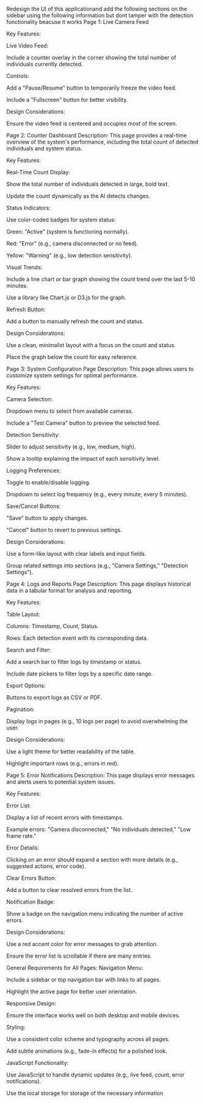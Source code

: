 Redesign the UI of this applicationand add the following sections on the sidebar using the following information but dont tamper with the detection functionality beacuse it works 
Page 1: Live Camera Feed

Key Features:

Live Video Feed:

Include a counter overlay in the corner showing the total number of individuals currently detected.

Controls:

Add a "Pause/Resume" button to temporarily freeze the video feed.

Include a "Fullscreen" button for better visibility.

Design Considerations:

Ensure the video feed is centered and occupies most of the screen.

Page 2: Counter Dashboard
Description:
This page provides a real-time overview of the system's performance, including the total count of detected individuals and system status.

Key Features:

Real-Time Count Display:

Show the total number of individuals detected in large, bold text.

Update the count dynamically as the AI detects changes.

Status Indicators:

Use color-coded badges for system status:

Green: "Active" (system is functioning normally).

Red: "Error" (e.g., camera disconnected or no feed).

Yellow: "Warning" (e.g., low detection sensitivity).

Visual Trends:

Include a line chart or bar graph showing the count trend over the last 5-10 minutes.

Use a library like Chart.js or D3.js for the graph.

Refresh Button:

Add a button to manually refresh the count and status.

Design Considerations:

Use a clean, minimalist layout with a focus on the count and status.

Place the graph below the count for easy reference.

Page 3: System Configuration Page
Description:
This page allows users to customize system settings for optimal performance.

Key Features:

Camera Selection:

Dropdown menu to select from available cameras.

Include a "Test Camera" button to preview the selected feed.

Detection Sensitivity:

Slider to adjust sensitivity (e.g., low, medium, high).

Show a tooltip explaining the impact of each sensitivity level.

Logging Preferences:

Toggle to enable/disable logging.

Dropdown to select log frequency (e.g., every minute, every 5 minutes).

Save/Cancel Buttons:

"Save" button to apply changes.

"Cancel" button to revert to previous settings.

Design Considerations:

Use a form-like layout with clear labels and input fields.

Group related settings into sections (e.g., "Camera Settings," "Detection Settings").

Page 4: Logs and Reports Page
Description:
This page displays historical data in a tabular format for analysis and reporting.

Key Features:

Table Layout:

Columns: Timestamp, Count, Status.

Rows: Each detection event with its corresponding data.

Search and Filter:

Add a search bar to filter logs by timestamp or status.

Include date pickers to filter logs by a specific date range.

Export Options:

Buttons to export logs as CSV or PDF.

Pagination:

Display logs in pages (e.g., 10 logs per page) to avoid overwhelming the user.

Design Considerations:

Use a light theme for better readability of the table.

Highlight important rows (e.g., errors in red).

Page 5: Error Notifications
Description:
This page displays error messages and alerts users to potential system issues.

Key Features:

Error List:

Display a list of recent errors with timestamps.

Example errors: "Camera disconnected," "No individuals detected," "Low frame rate."

Error Details:

Clicking on an error should expand a section with more details (e.g., suggested actions, error code).

Clear Errors Button:

Add a button to clear resolved errors from the list.

Notification Badge:

Show a badge on the navigation menu indicating the number of active errors.

Design Considerations:

Use a red accent color for error messages to grab attention.

Ensure the error list is scrollable if there are many entries.

General Requirements for All Pages:
Navigation Menu:

Include a sidebar or top navigation bar with links to all pages.

Highlight the active page for better user orientation.

Responsive Design:

Ensure the interface works well on both desktop and mobile devices.

Styling:

Use a consistent color scheme and typography across all pages.

Add subtle animations (e.g., fade-in effects) for a polished look.

JavaScript Functionality:

Use JavaScript to handle dynamic updates (e.g., live feed, count, error notifications).

Use the local storage for storage of the necessary information


